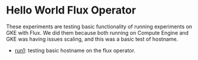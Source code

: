 # Hello World Flux Operator

These experiments are testing basic functionality of running experiments on GKE with
Flux. We did them because both running on Compute Engine and GKE was having issues scaling,
and this was a basic test of hostname.

 - [run1](run1): testing basic hostname on the flux operator.


